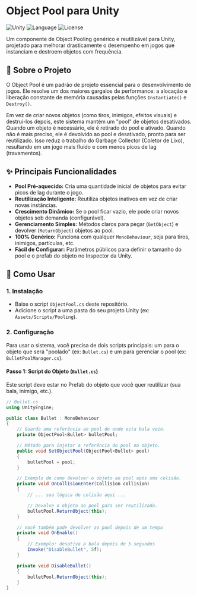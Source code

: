 # Object Pool para Unity

![Unity](https://img.shields.io/badge/Unity-2021.3%2B-blue?style=for-the-badge&logo=unity)
![Language](https://img.shields.io/badge/Language-C%23-green?style=for-the-badge&logo=c-sharp)
![License](https://img.shields.io/badge/License-MIT-orange?style=for-the-badge)

Um componente de Object Pooling genérico e reutilizável para Unity, projetado para melhorar drasticamente o desempenho em jogos que instanciam e destroem objetos com frequência.

## 📝 Sobre o Projeto

O Object Pool é um padrão de projeto essencial para o desenvolvimento de jogos. Ele resolve um dos maiores gargalos de performance: a alocação e liberação constante de memória causadas pelas funções `Instantiate()` e `Destroy()`.

Em vez de criar novos objetos (como tiros, inimigos, efeitos visuais) e destruí-los depois, este sistema mantém um "pool" de objetos desativados. Quando um objeto é necessário, ele é retirado do pool e ativado. Quando não é mais preciso, ele é devolvido ao pool e desativado, pronto para ser reutilizado. Isso reduz o trabalho do Garbage Collector (Coletor de Lixo), resultando em um jogo mais fluido e com menos picos de lag (travamentos).

## ✨ Principais Funcionalidades

- **Pool Pré-aquecido:** Cria uma quantidade inicial de objetos para evitar picos de lag durante o jogo.
- **Reutilização Inteligente:** Reutiliza objetos inativos em vez de criar novas instâncias.
- **Crescimento Dinâmico:** Se o pool ficar vazio, ele pode criar novos objetos sob demanda (configurável).
- **Gerenciamento Simples:** Métodos claros para pegar (`GetObject`) e devolver (`ReturnObject`) objetos ao pool.
- **100% Genérico:** Funciona com qualquer `MonoBehaviour`, seja para tiros, inimigos, partículas, etc.
- **Fácil de Configurar:** Parâmetros públicos para definir o tamanho do pool e o prefab do objeto no Inspector da Unity.

## 🚀 Como Usar

### 1. Instalação

- Baixe o script `ObjectPool.cs` deste repositório.
- Adicione o script a uma pasta do seu projeto Unity (ex: `Assets/Scripts/Pooling`).

### 2. Configuração

Para usar o sistema, você precisa de dois scripts principais: um para o objeto que será "poolado" (ex: `Bullet.cs`) e um para gerenciar o pool (ex: `BulletPoolManager.cs`).

#### Passo 1: Script do Objeto (`Bullet.cs`)

Este script deve estar no Prefab do objeto que você quer reutilizar (sua bala, inimigo, etc.).

```csharp
// Bullet.cs
using UnityEngine;

public class Bullet : MonoBehaviour
{
    // Guarda uma referência ao pool de onde esta bala veio.
    private ObjectPool<Bullet> bulletPool;

    // Método para injetar a referência do pool no objeto.
    public void SetObjectPool(ObjectPool<Bullet> pool)
    {
        bulletPool = pool;
    }

    // Exemplo de como devolver o objeto ao pool após uma colisão.
    private void OnCollisionEnter(Collision collision)
    {
        // ... sua lógica de colisão aqui ...

        // Devolve o objeto ao pool para ser reutilizado.
        bulletPool.ReturnObject(this);
    }

    // Você também pode devolver ao pool depois de um tempo
    private void OnEnable()
    {
        // Exemplo: desativa a bala depois de 5 segundos
        Invoke("DisableBullet", 5f);
    }

    private void DisableBullet()
    {
        bulletPool.ReturnObject(this);
    }
}
